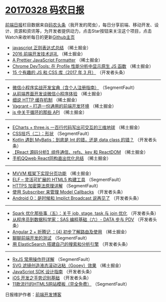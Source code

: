 # [20170328 码农日报](http://hao.caibaojian.com/date/2017/03/28)

[前端日报](http://caibaojian.com/c/news)栏目数据来自[码农头条](http://hao.caibaojian.com/)（我开发的爬虫），每日分享前端、移动开发、设计、资源和资讯等，为开发者提供动力，点击Star按钮来关注这个项目，点击Watch来收听每日的更新[Github主页](https://github.com/kujian/frontendDaily)
* [javascript 正则表达式总结](http://hao.caibaojian.com/32255.html) （稀土掘金）
* [2016 前端开发技术巡礼](http://hao.caibaojian.com/32252.html) （稀土掘金）
* [A Prettier JavaScript Formatter](http://hao.caibaojian.com/32254.html) （稀土掘金）
* [Chrome DevTools: 在 Profile 性能分析中显示原生 JS 函数](http://hao.caibaojian.com/32258.html) （稀土掘金）
* [15 个有趣的 JS 和 CSS 库（2017 年 3 月）](http://hao.caibaojian.com/32277.html) （开发者头条）

***
* [微信小程序实战开发宝典（含个人注册指南）](http://hao.caibaojian.com/32141.html) （SegmentFault）
* [从前端界面开发谈微信小程序体验](http://hao.caibaojian.com/32247.html) （稀土掘金）
* [细说 HTTP 缓存机制](http://hao.caibaojian.com/32256.html) （稀土掘金）
* [Vagrant &#8211; 打造一份通用的前端开发环境](http://hao.caibaojian.com/32249.html) （稀土掘金）
* [js 中关于循环的那些 API](http://hao.caibaojian.com/32250.html) （稀土掘金）

***
* [ECharts + three.js  一百行代码写出可交互的三维地球](http://hao.caibaojian.com/32251.html) （稀土掘金）
* [CSS技巧（二）：形状](http://hao.caibaojian.com/32237.html) （SegmentFault）
* [Kotlin 遇到 MyBatis：到底是 Int 的错，还是 data class 的错？](http://hao.caibaojian.com/32302.html) （开发者头条）
* [【React 源码分析】组件通信、refs、key 和 ReactDOM](http://hao.caibaojian.com/32253.html) （稀土掘金）
* [手机QQweb React同构直出优化总结](http://hao.caibaojian.com/32248.html) （稀土掘金）

***
* [MVVM 框架下实现分页功能](http://hao.caibaojian.com/32257.html) （稀土掘金）
* [ELF &#8211; 灵活可扩展的 HTML5 构建工具](http://hao.caibaojian.com/32234.html) （SegmentFault）
* [HTTPS 加密算法原理详解](http://hao.caibaojian.com/32235.html) （SegmentFault）
* [使用 Subscriber 来管理 Model Callbacks](http://hao.caibaojian.com/32299.html) （开发者头条）
* [Android O：是时候和 Implict Broadcast 说再见了](http://hao.caibaojian.com/32300.html) （开发者头条）

***
* [Spark 优化那些事（五）：关于 job, stage, task 与 join 优化](http://hao.caibaojian.com/32290.html) （开发者头条）
* [从程序员到数据科学家：SAS 编程基础（六）- DATA 步与 PDV](http://hao.caibaojian.com/32301.html) （开发者头条）
* [Angular 2 + 折腾记 ：(4) 初步了解路由及使用](http://hao.caibaojian.com/32246.html) （稀土掘金）
* [聊聊前端开发的测试](http://hao.caibaojian.com/32232.html) （SegmentFault）
* [用 ElasticSearch 搭建自己的搜索和分析引擎](http://hao.caibaojian.com/32285.html) （开发者头条）

***
* [RxJS 常用操作符详解](http://hao.caibaojian.com/32233.html) （SegmentFault）
* [SVG 滤镜创造液态滚动沾粘（Gooey）效果](http://hao.caibaojian.com/32259.html) （稀土掘金）
* [JavaScript SDK 设计指南](http://hao.caibaojian.com/32297.html) （开发者头条）
* [iOS 开发之手势识别基础](http://hao.caibaojian.com/32298.html) （开发者头条）
* [11款流行的HTML5网站模板（完全免费）](http://hao.caibaojian.com/32236.html) （SegmentFault）

日报维护作者：[前端开发博客](http://caibaojian.com/) 